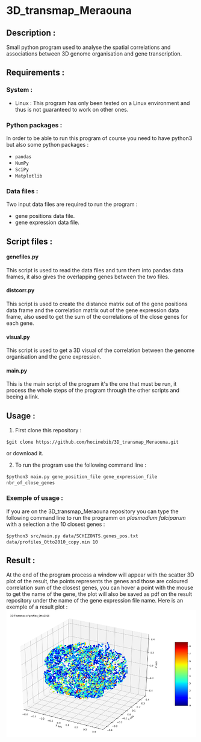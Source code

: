 # 3D_transmap_Meraouna


## Description :
Small python program used to analyse the spatial correlations and associations between 3D genome organisation and gene transcription.



## Requirements :

### System :
* Linux : 
This program has only been tested on a Linux environment and thus is not guaranteed to work on other ones.

### Python packages :
In order to be able to run this program of course you need to have python3 but also some python packages :
* `pandas`
* `NumPy`
* `SciPy`
* `Matplotlib`

### Data files :
Two input data files are required to run the program :
* gene positions data file.
* gene expression data file.



## Script files :

#### genefiles.py
This script is used to read the data files and turn them into pandas data frames, it also gives the overlapping genes between the two files.

#### distcorr.py
This script is used to create the distance matrix out of the gene positions data frame and the correlation matrix out of the gene expression data frame, also used to get the sum of the correlations of the close genes for each gene.

#### visual.py 
This script is used to get a 3D visual of the correlation between the genome organisation and the gene expression.

#### main.py
This is the main script of the program it's the one that must be run, it process the whole steps of the program through the other scripts and beeing a link.



## Usage :
1. First clone this repository :
```shell
$git clone https://github.com/hocinebib/3D_transmap_Meraouna.git 
```
or download it.

2. To run the program use the following command line :
```shell
$python3 main.py gene_position_file gene_expression_file nbr_of_close_genes 
```


### Exemple of usage :
If you are on the 3D_transmap_Meraouna repository you can type the following command line to run the programm on *plasmodium falciparum* with a selection a the 10 closest genes :
```shell
$python3 src/main.py data/SCHIZONTS.genes_pos.txt data/profiles_Otto2010_copy.min 10 
```



## Result :
At the end of the program process a window will appear with the scatter 3D plot of the result, the points represents the genes and those are coloured correlation sum of the closest genes, you can hover a point with the mouse to get the name of the gene, the plot will also be saved as pdf on the result repository under the name of the gene expression file name.
Here is an exemple of a result plot :
![Screenshot](res_fig.png)
